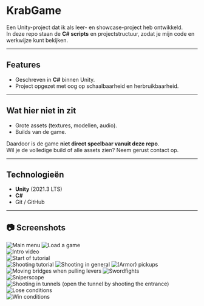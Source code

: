 # KrabGame 

Een Unity-project dat ik als leer- en showcase-project heb ontwikkeld.  
In deze repo staan de **C# scripts** en projectstructuur, zodat je mijn code en werkwijze kunt bekijken.


---

## Features
- Geschreven in **C#** binnen Unity.
- Project opgezet met oog op schaalbaarheid en herbruikbaarheid.

---

## Wat hier niet in zit
- Grote assets (textures, modellen, audio).
- Builds van de game.

Daardoor is de game **niet direct speelbaar vanuit deze repo**.  
Wil je de volledige build of alle assets zien? Neem gerust contact op.


---

## Technologieën
- **Unity** (2021.3 LTS)
- **C#**
- Git / GitHub


---

## 📷 Screenshots

![Main menu](Screenshots/mainMenu.jpg) 
![Load a game](Screenshots/loadGame.jpg)  
![Intro video](Screenshots/introVideo.jpg)  
![Start of tutorial](Screenshots/tutorialStart.jpg)  
![Shooting tutorial](Screenshots/tutorialShooting.jpg) 
![Shooting in general](Screenshots/shooting.jpg) 
![(Armor) pickups](Screenshots/armorPickups.jpg)  
![Moving bridges when pulling levers](Screenshots/movingBridge.jpg)
![Swordfights](Screenshots/swordFight.jpg)   
![Sniperscope](Screenshots/sniper.jpg) 
![Shooting in tunnels (open the tunnel by shooting the entrance)](Screenshots/tunnelShoot.jpg) 
![Lose conditions](Screenshots/dead.jpg)  
![Win conditions](Screenshots/winConditions.jpg) 